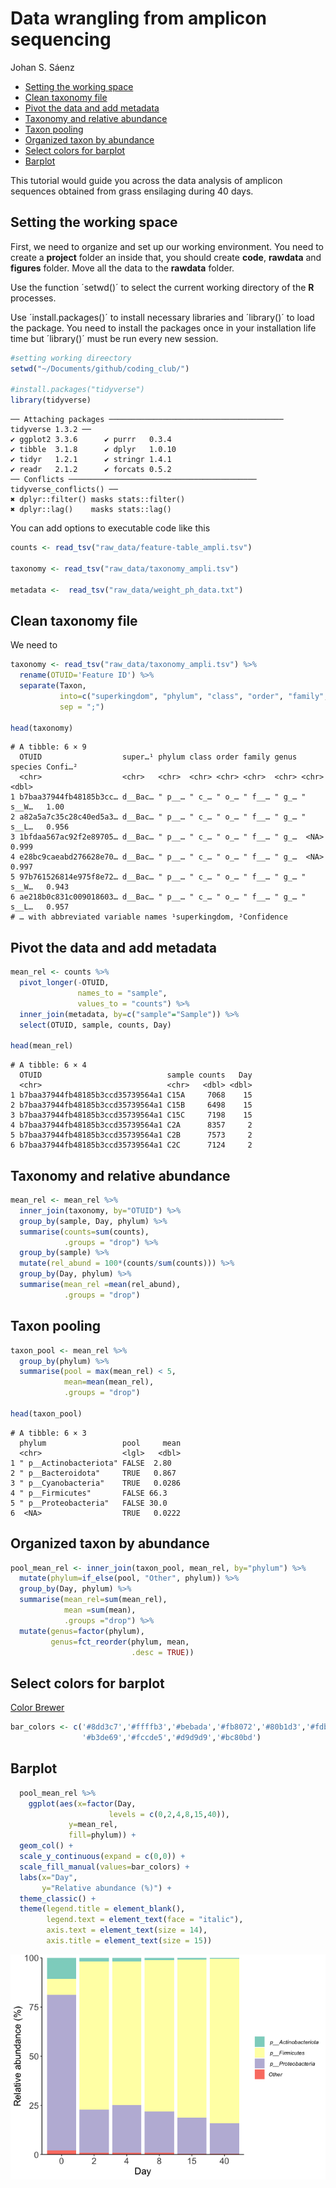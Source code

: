 Data wrangling from amplicon sequencing
================
Johan S. Sáenz

- <a href="#setting-the-working-space"
  id="toc-setting-the-working-space">Setting the working space</a>
- <a href="#clean-taxonomy-file" id="toc-clean-taxonomy-file">Clean
  taxonomy file</a>
- <a href="#pivot-the-data-and-add-metadata"
  id="toc-pivot-the-data-and-add-metadata">Pivot the data and add
  metadata</a>
- <a href="#taxonomy-and-relative-abundance"
  id="toc-taxonomy-and-relative-abundance">Taxonomy and relative
  abundance</a>
- <a href="#taxon-pooling" id="toc-taxon-pooling">Taxon pooling</a>
- <a href="#organized-taxon-by-abundance"
  id="toc-organized-taxon-by-abundance">Organized taxon by abundance</a>
- <a href="#select-colors-for-barplot"
  id="toc-select-colors-for-barplot">Select colors for barplot</a>
- <a href="#barplot" id="toc-barplot">Barplot</a>

This tutorial would guide you across the data analysis of amplicon
sequences obtained from grass ensilaging during 40 days.

## Setting the working space

First, we need to organize and set up our working environment. You need
to create a **project** folder an inside that, you should create
**code**, **rawdata** and **figures** folder. Move all the data to the
**rawdata** folder.

Use the function ´setwd()´ to select the current working directory of
the **R** processes.

Use ´install.packages()´ to install necessary libraries and ´library()´
to load the package. You need to install the packages once in your
installation life time but ´library()´ must be run every new session.

``` r
#setting working direectory
setwd("~/Documents/github/coding_club/")

#install.packages("tidyverse")
library(tidyverse)
```

    ── Attaching packages ─────────────────────────────────────── tidyverse 1.3.2 ──
    ✔ ggplot2 3.3.6      ✔ purrr   0.3.4 
    ✔ tibble  3.1.8      ✔ dplyr   1.0.10
    ✔ tidyr   1.2.1      ✔ stringr 1.4.1 
    ✔ readr   2.1.2      ✔ forcats 0.5.2 
    ── Conflicts ────────────────────────────────────────── tidyverse_conflicts() ──
    ✖ dplyr::filter() masks stats::filter()
    ✖ dplyr::lag()    masks stats::lag()

You can add options to executable code like this

``` r
counts <- read_tsv("raw_data/feature-table_ampli.tsv")

taxonomy <- read_tsv("raw_data/taxonomy_ampli.tsv")

metadata <-  read_tsv("raw_data/weight_ph_data.txt")
```

## Clean taxonomy file

We need to

``` r
taxonomy <- read_tsv("raw_data/taxonomy_ampli.tsv") %>% 
  rename(OTUID='Feature ID') %>%
  separate(Taxon,
           into=c("superkingdom", "phylum", "class", "order", "family", "genus", "species"),
           sep = ";")

head(taxonomy)
```

    # A tibble: 6 × 9
      OTUID                  super…¹ phylum class order family genus species Confi…²
      <chr>                  <chr>   <chr>  <chr> <chr> <chr>  <chr> <chr>     <dbl>
    1 b7baa37944fb48185b3cc… d__Bac… " p__… " c_… " o_… " f__… " g_… " s__W…   1.00 
    2 a82a5a7c35c28c40ed5a3… d__Bac… " p__… " c_… " o_… " f__… " g_… " s__L…   0.956
    3 1bfdaa567ac92f2e89705… d__Bac… " p__… " c_… " o_… " f__… " g_…  <NA>     0.999
    4 e28bc9caeabd276628e70… d__Bac… " p__… " c_… " o_… " f__… " g_…  <NA>     0.997
    5 97b761526814e975f8e72… d__Bac… " p__… " c_… " o_… " f__… " g_… " s__W…   0.943
    6 ae218b0c831c009018603… d__Bac… " p__… " c_… " o_… " f__… " g_… " s__L…   0.957
    # … with abbreviated variable names ¹​superkingdom, ²​Confidence

## Pivot the data and add metadata

``` r
mean_rel <- counts %>% 
  pivot_longer(-OTUID,
               names_to = "sample",
               values_to = "counts") %>%
  inner_join(metadata, by=c("sample"="Sample")) %>% 
  select(OTUID, sample, counts, Day)

head(mean_rel)
```

    # A tibble: 6 × 4
      OTUID                            sample counts   Day
      <chr>                            <chr>   <dbl> <dbl>
    1 b7baa37944fb48185b3ccd35739564a1 C15A     7068    15
    2 b7baa37944fb48185b3ccd35739564a1 C15B     6498    15
    3 b7baa37944fb48185b3ccd35739564a1 C15C     7198    15
    4 b7baa37944fb48185b3ccd35739564a1 C2A      8357     2
    5 b7baa37944fb48185b3ccd35739564a1 C2B      7573     2
    6 b7baa37944fb48185b3ccd35739564a1 C2C      7124     2

## Taxonomy and relative abundance

``` r
mean_rel <- mean_rel %>% 
  inner_join(taxonomy, by="OTUID") %>% 
  group_by(sample, Day, phylum) %>% 
  summarise(counts=sum(counts),
            .groups = "drop") %>% 
  group_by(sample) %>% 
  mutate(rel_abund = 100*(counts/sum(counts))) %>% 
  group_by(Day, phylum) %>%
  summarise(mean_rel =mean(rel_abund),
            .groups = "drop")
```

## Taxon pooling

``` r
taxon_pool <- mean_rel %>%
  group_by(phylum) %>%
  summarise(pool = max(mean_rel) < 5,
            mean=mean(mean_rel),
            .groups = "drop")  

head(taxon_pool)
```

    # A tibble: 6 × 3
      phylum                 pool     mean
      <chr>                  <lgl>   <dbl>
    1 " p__Actinobacteriota" FALSE  2.80  
    2 " p__Bacteroidota"     TRUE   0.867 
    3 " p__Cyanobacteria"    TRUE   0.0286
    4 " p__Firmicutes"       FALSE 66.3   
    5 " p__Proteobacteria"   FALSE 30.0   
    6  <NA>                  TRUE   0.0222

## Organized taxon by abundance

``` r
pool_mean_rel <- inner_join(taxon_pool, mean_rel, by="phylum") %>%
  mutate(phylum=if_else(pool, "Other", phylum)) %>%
  group_by(Day, phylum) %>%
  summarise(mean_rel=sum(mean_rel),
            mean =sum(mean),
            .groups ="drop") %>%
  mutate(genus=factor(phylum),
         genus=fct_reorder(phylum, mean,
                           .desc = TRUE))
```

## Select colors for barplot

[Color
Brewer](https://colorbrewer2.org/#type=sequential&scheme=BuGn&n=3)

``` r
bar_colors <- c('#8dd3c7','#ffffb3','#bebada','#fb8072','#80b1d3','#fdb462',
                '#b3de69','#fccde5','#d9d9d9','#bc80bd')
```

## Barplot

``` r
  pool_mean_rel %>% 
    ggplot(aes(x=factor(Day,
                      levels = c(0,2,4,8,15,40)),
             y=mean_rel,
             fill=phylum)) +
  geom_col() +
  scale_y_continuous(expand = c(0,0)) +
  scale_fill_manual(values=bar_colors) + 
  labs(x="Day",
       y="Relative abundance (%)") +
  theme_classic() +
  theme(legend.title = element_blank(),
        legend.text = element_text(face = "italic"),
        axis.text = element_text(size = 14),
        axis.title = element_text(size = 15))
```

![](data_wrangling_files/figure-gfm/unnamed-chunk-9-1.png)
